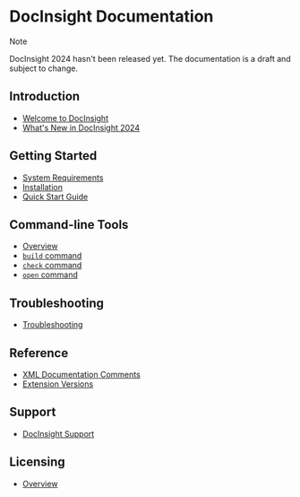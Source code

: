 # DocInsight Documentation

> [!NOTE]
>
> DocInsight 2024 hasn't been released yet. The documentation is a draft and subject to change.

## Introduction

- [Welcome to DocInsight](./introduction/README.md)
- [What's New in DocInsight 2024](../releases/v6.0/README.md)

## Getting Started

- [System Requirements](./getting-started/system-requirements.md)
- [Installation](./getting-started/installation.md)
- [Quick Start Guide](./getting-started/quick-start-guide.md)

<!-- ## Extension for Delphi

- [Overview](./delphi/README.md)
- [Documentation Inspector](./delphi/documentation-inspector.md)
- [Documentation Explorer](./delphi/documentation-explorer.md)
- [Documentation Wizard](./delphi/documentation-wizard.md)
- [Options](./delphi/options.md) -->

## Command-line Tools

- [Overview](./cli/README.md)
- [`build` command](./cli/build.md)
- [`check` command](./cli/check.md)
- [`open` command](./cli/open.md)
<!-- - [`license` command](./cli/license.md) -->

## Troubleshooting

- [Troubleshooting](./troubleshooting/README.md)

## Reference

- [XML Documentation Comments](./reference/xmldoc/README.md)
- [Extension Versions](./reference/extension-versions.md)

## Support

- [DocInsight Support](https://github.com/devjetsoftware/docinsight-support)

## Licensing

- [Overview](./licensing/README.md)
